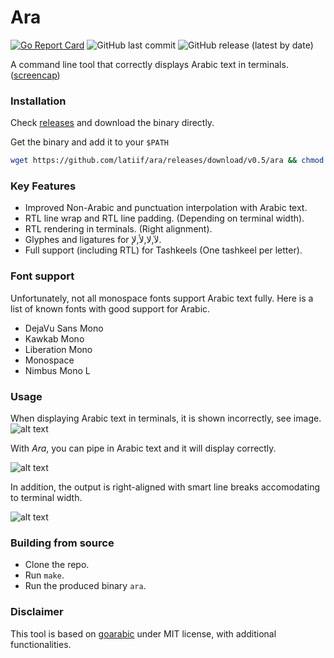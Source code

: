 # Ara

[![Go Report Card](https://goreportcard.com/badge/github.com/latiif/ara)](https://goreportcard.com/report/github.com/latiif/ara)
![GitHub last commit](https://img.shields.io/github/last-commit/latiif/ara)
![GitHub release (latest by date)](https://img.shields.io/github/v/release/latiif/ara)

A command line tool that correctly displays Arabic text in terminals. ([screencap](https://i.imgur.com/d8OGWux.gifv))

### Installation 

Check [releases](https://github.com/llusx/ara/releases) and download the binary directly.

Get the binary and add it to your `$PATH`
```bash
wget https://github.com/latiif/ara/releases/download/v0.5/ara && chmod +x ara
```
### Key Features
- Improved Non-Arabic and punctuation interpolation with Arabic text.
- RTL line wrap and RTL line padding. (Depending on terminal width).
- RTL rendering in terminals. (Right alignment).
- Glyphes and ligatures for لآ,لا,لأ,لإ.
- Full support (including RTL) for Tashkeels (One tashkeel per letter).

### Font support

Unfortunately, not all monospace fonts support Arabic text fully. 
Here is a list of known fonts with good support for Arabic.
* DejaVu Sans Mono
* Kawkab Mono
* Liberation Mono
* Monospace
* Nimbus Mono L

### Usage
When displaying Arabic text in terminals, it is shown incorrectly, see image.
![alt text](http://i.imgur.com/ygbSxHq.png "Original behaviour")

With *Ara*, you can pipe in Arabic text and it will display correctly.

![alt text](http://i.imgur.com/0mVt1km.png "Piped with Ara")

In addition, the output is right-aligned with smart line breaks accomodating to terminal width.

![alt text](http://i.imgur.com/VGd16kM.png "Line-wrap with right alignment") 


### Building from source
* Clone the repo.
* Run `make`.
* Run the produced binary `ara`.


### Disclaimer
This tool is based on [goarabic](https://github.com/01walid/goarabic) under MIT license, with additional functionalities.
